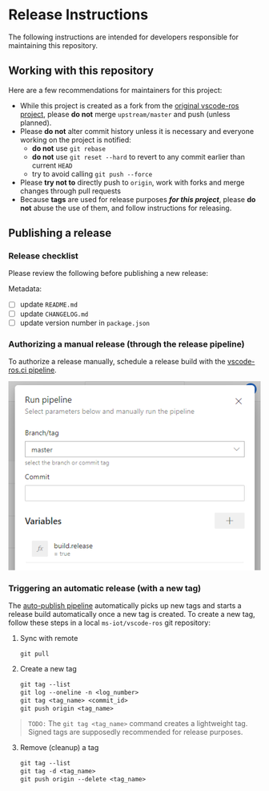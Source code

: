 # Release Instructions

The following instructions are intended for developers responsible for maintaining this repository.

## Working with this repository

Here are a few recommendations for maintainers for this project:
- While this project is created as a fork from the [original vscode-ros project][ajshort_vscode-ros], please **do not** merge `upstream/master` and push (unless planned).
- Please **do not** alter commit history unless it is necessary and everyone working on the project is notified:
    - **do not** use `git rebase`
    - **do not** use `git reset --hard` to revert to any commit earlier than current `HEAD`
    - try to avoid calling `git push --force`
- Please **try not to** directly push to `origin`, work with forks and merge changes through pull requests
- Because **tags** are used for release purposes ***for this project***, please **do not** abuse the use of them, and follow instructions for releasing.

## Publishing a release

### Release checklist

Please review the following before publishing a new release:

Metadata:
- [ ] update `README.md`
- [ ] update `CHANGELOG.md`
- [ ] update version number in `package.json`

### Authorizing a manual release (through the release pipeline)

To authorize a release manually, schedule a release build with the [vscode-ros.ci pipeline][vscode-ros.ci].

![schedule a release build](media/documentation/pipeline-manual-release.png)

### Triggering an automatic release (with a new tag)

The [auto-publish pipeline][vscode-ros.auto-publish] automatically picks up new tags and starts a release build automatically once a new tag is created. To create a new tag, follow these steps in a local `ms-iot/vscode-ros` git repository:

1. Sync with remote
    ```
    git pull
    ```

2. Create a new tag
    ```
    git tag --list
    git log --oneline -n <log_number>
    git tag <tag_name> <commit_id>
    git push origin <tag_name>
    ```

> `TODO:` The `git tag <tag_name>` command creates a lightweight tag. Signed tags are supposedly recommended for release purposes.

3. Remove (cleanup) a tag
    ```
    git tag --list
    git tag -d <tag_name>
    git push origin --delete <tag_name>
    ```

<!-- link to files -->


<!-- link to external sites -->
[ajshort_vscode-ros]: https://github.com/ajshort/vscode-ros
[vscode-ros.auto-publish]: https://ros-win.visualstudio.com/ros-win/_build?definitionId=58
[vscode-ros.ci]: https://ros-win.visualstudio.com/ros-win/_build?definitionId=57
